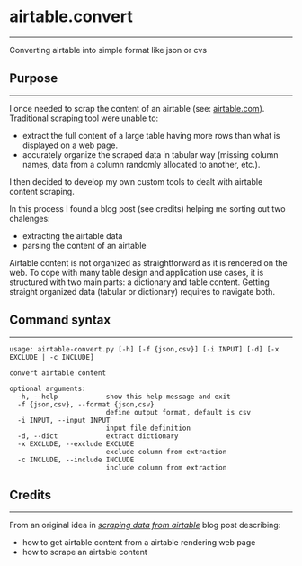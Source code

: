 # airtable.convert

---

Converting airtable into simple format like json or cvs

## Purpose

---

I once needed to scrap the content of an airtable (see: [airtable.com](https://www.airtable.com)).
Traditional scraping tool were unable to:

- extract the full content of a large table having more rows than what is displayed on a web page.
- accurately organize the scraped data in tabular way (missing column names, data from a column randomly allocated to another, etc.).

I then decided to develop my own custom tools to dealt with airtable content scraping.

In this process I found a blog post (see credits) helping me sorting out two chalenges:

- extracting the airtable data
- parsing the content of an airtable

Airtable content is not organized as straightforward as it is rendered on the web.
To cope with many table design and application use cases, it is structured with two main parts: a dictionary and table content.
Getting straight organized data (tabular or dictionary) requires to navigate both.

## Command syntax

---

```text
usage: airtable-convert.py [-h] [-f {json,csv}] [-i INPUT] [-d] [-x EXCLUDE | -c INCLUDE]

convert airtable content

optional arguments:
  -h, --help            show this help message and exit
  -f {json,csv}, --format {json,csv}
                        define output format, default is csv
  -i INPUT, --input INPUT
                        input file definition
  -d, --dict            extract dictionary
  -x EXCLUDE, --exclude EXCLUDE
                        exclude column from extraction
  -c INCLUDE, --include INCLUDE
                        include column from extraction
```

## Credits

---

From an original idea in *[scraping data from airtable](https://medium.com/@sivcan/scraping-data-from-airtable-69007294ff26)* blog post describing:

- how to get airtable content from a airtable rendering web page
- how to scrape an airtable content
